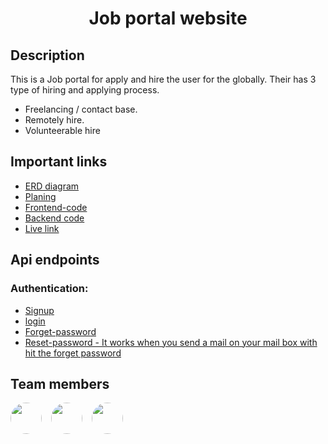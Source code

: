 <h1 align="center">Job portal website</h1>


<h2>Description</h2>

This is a Job portal for apply and hire the user for the globally. Their has 3 type of hiring and applying process. 

- Freelancing / contact base.
- Remotely hire.
- Volunteerable hire

<h2>Important links</h2>
<ul>
    <li><a href="https://drive.google.com/file/d/10kdXd1wxU5Js91QawMQ8cy5QW3Yrjdrs/view?usp=sharing">ERD diagram</a></li>
    <li><a href="https://team-work23232223.notion.site/Job-Portal-SDLC-and-Requirment-Analysis-c95e81e4b1c34f8092cd30d5df292fbb?pvs=4">Planing</a></li>
    <li><a href="">Frontend-code</a></li>
    <li><a href="">Backend code</a></li>
    <li><a href="">Live link</a></li>
</ul>

<h2>Api endpoints</h2>

<h3>Authentication:</h3>
<ul>
    <li><a href="http://localhost:5000/api/v1/auth/signup">Signup</a></li>
    <li><a href="http://localhost:5000/api/v1/auth/login">login</a></li>
    <li><a href="http://localhost:5000/api/v1/auth/forget-password">Forget-password</a></li>
    <li><a href="http://localhost:5000/api/v1/auth/reset-password">Reset-password - It works when you send a mail on your mail box with hit the forget password</a></li>
</ul>









<h2>Team members</h2>
<div style="display: flex; gap:15px">
    <a href="https://github.com/Fahadmohammad1"><img width="50" style="border-radius: 50%;" src="https://avatars.githubusercontent.com/u/96826833?v=4" /></a>
    <a href="https://github.com/mamun2519"><img width="50" style="border-radius: 50%;" src="https://avatars.githubusercontent.com/u/96811682?v=4" /></a>
    <a href="https://github.com/MajharolTanvir"><img src="https://avatars.githubusercontent.com/u/41937016?v=4" width="50" style="border-radius: 50%;" /></a>
</div>
